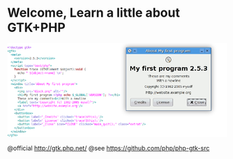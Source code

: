 
# Welcome, Learn a little about GTK+PHP


<img src="https://raw.githubusercontent.com/gtkphp/.github/main/profile/gtkml.png" />

@official http://gtk.php.net/
@see https://github.com/php/php-gtk-src
